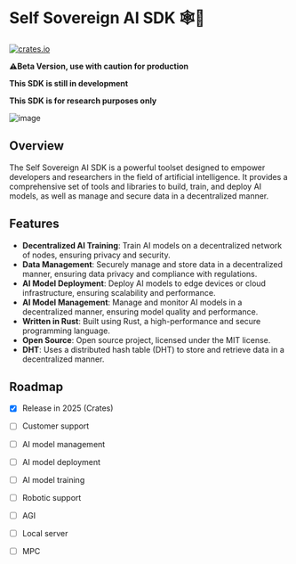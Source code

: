 # Self Sovereign AI SDK 🕸️🤖

[![crates.io](https://img.shields.io/crates/v/self_sovereign_ai)](https://crates.io/crates/self_sovereign_ai)


**⚠️Beta Version, use with caution for production**

**This SDK is still in development**

**This SDK is for research purposes only**

![image](https://github.com/AI-Robotic-Labs/Self-Sovereign-AI/blob/main/image/DALL%C2%B7E-2024-11-18-07.02.png)
## Overview

The Self Sovereign AI SDK is a powerful toolset designed to empower developers and researchers in the field of artificial intelligence. It provides a comprehensive set of tools and libraries to build, train, and deploy AI models, as well as manage and secure data in a decentralized manner.

## Features

- **Decentralized AI Training**: Train AI models on a decentralized network of nodes, ensuring privacy and security.
- **Data Management**: Securely manage and store data in a decentralized manner, ensuring data privacy and compliance with regulations.
- **AI Model Deployment**: Deploy AI models to edge devices or cloud infrastructure, ensuring scalability and performance.
- **AI Model Management**: Manage and monitor AI models in a decentralized manner, ensuring model quality and performance.
- **Written in Rust**: Built using Rust, a high-performance and secure programming language.
- **Open Source**: Open source project, licensed under the MIT license.
- **DHT**: Uses a distributed hash table (DHT) to store and retrieve data in a decentralized manner.

## Roadmap

- [x] Release in 2025 (Crates)
- [ ] Customer support
- [ ] AI model management
- [ ] AI model deployment
- [ ] AI model training
- [ ] Robotic support
- [ ] AGI
- [ ] Local server
- [ ] MPC

